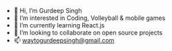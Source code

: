 - 👋 Hi, I’m Gurdeep Singh
- 👀 I’m interested in Coding, Volleyball & mobile games
- 🌱 I’m currently learning React.js
- 💞️ I’m looking to collaborate on open source projects
- 📫 waytogurdeepsingh@gmail.com

<!---
waytogurdeepsingh/waytogurdeepsingh is a ✨ special ✨ repository because its `README.md` (this file) appears on your GitHub profile.
You can click the Preview link to take a look at your changes.
--->
